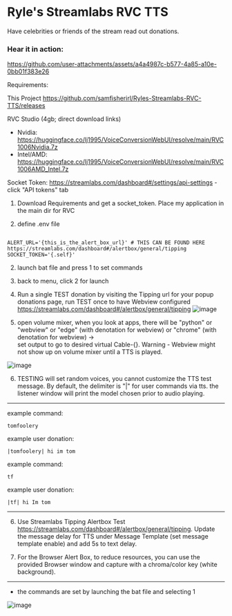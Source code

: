 # Ryle's Streamlabs RVC TTS

Have celebrities or friends of the stream read out donations. 

### Hear it in action:

https://github.com/user-attachments/assets/a4a4987c-b577-4a85-a10e-0bb01f383e26

Requirements:

  This Project https://github.com/samfisherirl/Ryles-Streamlabs-RVC-TTS/releases
  
  RVC Studio (4gb; direct download links)
  
-  Nvidia:
    https://huggingface.co/lj1995/VoiceConversionWebUI/resolve/main/RVC1006Nvidia.7z 
-  Intel/AMD:
    https://huggingface.co/lj1995/VoiceConversionWebUI/resolve/main/RVC1006AMD_Intel.7z

  Socket Token:
    https://streamlabs.com/dashboard#/settings/api-settings
    - click "API tokens" tab

1) Download Requirements and get a socket_token. Place my application in the main dir for RVC 

3) define .env file



```env

ALERT_URL='{this_is_the_alert_box_url}' # THIS CAN BE FOUND HERE https://streamlabs.com/dashboard#/alertbox/general/tipping
SOCKET_TOKEN='{.self}'
```


2)  launch bat file and press 1 to set commands

3) back to menu, click 2 for launch

4) Run a single TEST donation by visiting the Tipping url for your popup donations page, run TEST once to have Webview configured 
https://streamlabs.com/dashboard#/alertbox/general/tipping
![image](https://github.com/user-attachments/assets/0ef10639-e7c9-4ab0-9d74-33ef3d705101)

5) open volume mixer, when you look at apps, there will be "python" or "webview" or "edge" (with denotation for webview) or "chrome" (with denotation for webview) ->  
set output to go to desired virtual Cable-{}.  Warning - Webview might not show up on volume mixer until a TTS is played. 

![image](https://github.com/user-attachments/assets/906c2f91-a2ae-4ecc-9e1c-01ffab6206d9)

6) TESTING will set random voices, you cannot customize the TTS test message. By default, the delimiter is "|" for user commands via tts. the listener window will print the model chosen prior to audio playing.

________________

example command: 

```tomfoolery```

example user donation:

```|tomfoolery| hi im tom```



example command: 

```tf```

example user donation:

```|tf| hi Im tom```
________________



6) Use Streamlabs Tipping Alertbox Test https://streamlabs.com/dashboard#/alertbox/general/tipping. Update the message delay for TTS under Message Template (set message template enable) and add 5s to text delay.

7) For the Browser Alert Box, to reduce resources, you can use the provided Browser window and capture with a chroma/color key (white background).

________________

- the commands are set by launching the bat file and selecting 1

![image](https://github.com/user-attachments/assets/79f6f47f-2125-43c3-ab2e-74862ed8966e)
